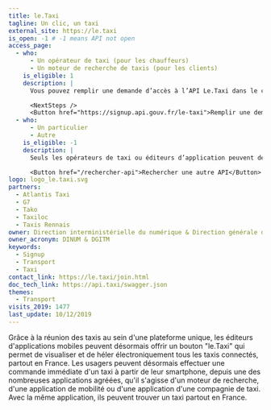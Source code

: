 ```yaml
---
title: le.Taxi
tagline: Un clic, un taxi
external_site: https://le.taxi
is_open: -1 # -1 means API not open
access_page:
  - who:
      - Un opérateur de taxi (pour les chauffeurs)
      - Un moteur de recherche de taxis (pour les clients)
    is_eligible: 1
    description: |
      Vous pouvez remplir une demande d’accès à l’API Le.Taxi dans le cadre des articles [L. 3121-11-1](https://www.legifrance.gouv.fr/affichCodeArticle.do?idArticle=LEGIARTI000029528684&cidTexte=LEGITEXT000023086525) et [R3121-24 à R3121-33](https://www.legifrance.gouv.fr/affichCode.do?idSectionTA=LEGISCTA000032278146&cidTexte=LEGITEXT000023086525) du Code des transports.

      <NextSteps />
      <Button href="https://signup.api.gouv.fr/le-taxi">Remplir une demande</Button>
  - who:
      - Un particulier
      - Autre
    is_eligible: -1
    description: |
      Seuls les opérateurs de taxi ou éditeurs d’application peuvent demander un accès à l’API.

      <Button href="/rechercher-api">Rechercher une autre API</Button>
logo: logo_le.taxi.svg
partners:
  - Atlantis Taxi
  - G7
  - Tako
  - Taxiloc
  - Taxis Rennais
owner: Direction interministérielle du numérique & Direction générale des Infrastructures, des Transports et de la Mer
owner_acronym: DINUM & DGITM
keywords:
  - Signup
  - Transport
  - Taxi
contact_link: https://le.taxi/join.html
doc_tech_link: https://api.taxi/swagger.json
themes:
  - Transport
visits_2019: 1477
last_update: 10/12/2019
---
```


Grâce à la réunion des taxis au sein d'une plateforme unique, les éditeurs d'applications mobiles peuvent désormais offrir un bouton "le.Taxi" qui permet de visualiser et de héler électroniquement tous les taxis connectés, partout en France. Les usagers peuvent désormais effectuer une commande immédiate d'un taxi à partir de leur smartphone, depuis une des nombreuses applications agréées, qu'il s'agisse d'un moteur de recherche, d'une application de mobilité ou d'une application d'une compagnie de taxi. Avec la même application, ils peuvent trouver un taxi partout en France.

